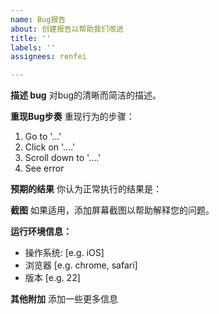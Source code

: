 ```yaml
---
name: Bug报告
about: 创建报告以帮助我们改进
title: ''
labels: ''
assignees: renfei

---
```


**描述 bug**
对bug的清晰而简洁的描述。

**重现Bug步奏**
重现行为的步骤：
1. Go to '...'
2. Click on '....'
3. Scroll down to '....'
4. See error

**预期的结果**
你认为正常执行的结果是：

**截图**
如果适用，添加屏幕截图以帮助解释您的问题。

**运行环境信息：**
 - 操作系统: [e.g. iOS]
 - 浏览器 [e.g. chrome, safari]
 - 版本 [e.g. 22]

**其他附加**
添加一些更多信息
